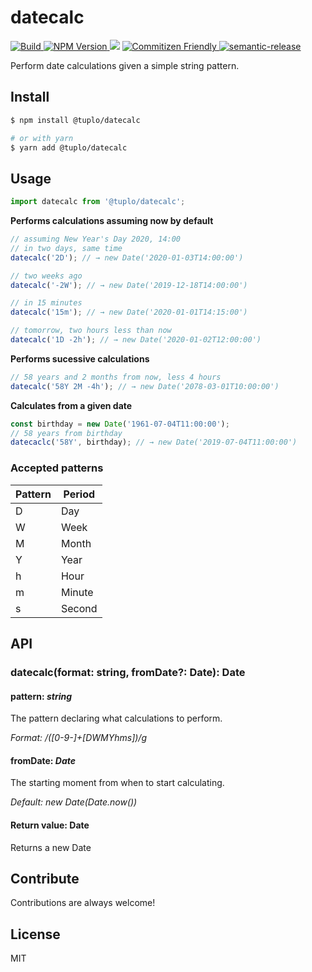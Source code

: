 # datecalc

<p>
  <a href="https://github.com/tuplo/datecalc/actions">
    <img src="https://github.com/tuplo/datecalc/workflows/Build/badge.svg" alt="Build">
  </a>
  <a href="https://npmjs.org/package/@tuplo/datecalc">
    <img src="https://img.shields.io/npm/v/@tuplo/datecalc.svg" alt="NPM Version">
  </a>
  <img src="https://david-dm.org/tuplo/datecalc.svg">
  <a href="http://commitizen.github.io/cz-cli/">
      <img src="https://img.shields.io/badge/commitizen-friendly-brightgreen.svg" alt="Commitizen Friendly">
  </a>
  <a href="https://github.com/semantic-release/semantic-release">
    <img src="https://img.shields.io/badge/%20%20%F0%9F%93%A6%F0%9F%9A%80-semantic--release-e10079.svg" alt="semantic-release">
  </a>
</p>

Perform date calculations given a simple string pattern.

## Install

```bash
$ npm install @tuplo/datecalc

# or with yarn
$ yarn add @tuplo/datecalc
```

## Usage

```ts
import datecalc from '@tuplo/datecalc';
```

**Performs calculations assuming now by default**

```ts
// assuming New Year's Day 2020, 14:00
// in two days, same time
datecalc('2D'); // → new Date('2020-01-03T14:00:00')

// two weeks ago
datecalc('-2W'); // → new Date('2019-12-18T14:00:00')

// in 15 minutes
datecalc('15m'); // → new Date('2020-01-01T14:15:00')

// tomorrow, two hours less than now
datecalc('1D -2h'); // → new Date('2020-01-02T12:00:00')
```

**Performs sucessive calculations**

```ts
// 58 years and 2 months from now, less 4 hours
datecalc('58Y 2M -4h'); // → new Date('2078-03-01T10:00:00')
```

**Calculates from a given date**

```ts
const birthday = new Date('1961-07-04T11:00:00');
// 58 years from birthday
datecaclc('58Y', birthday); // → new Date('2019-07-04T11:00:00')
```

### Accepted patterns

| Pattern | Period |
| ------- | ------ |
| D       | Day    |
| W       | Week   |
| M       | Month  |
| Y       | Year   |
| h       | Hour   |
| m       | Minute |
| s       | Second |

## API

### datecalc(format: string, fromDate?: Date): Date

#### pattern: _string_

The pattern declaring what calculations to perform.

_Format: /([0-9-]+[DWMYhms])/g_

#### fromDate: _Date_

The starting moment from when to start calculating.

_Default: new Date(Date.now())_

#### Return value: Date

Returns a new Date

## Contribute

Contributions are always welcome!

## License

MIT
